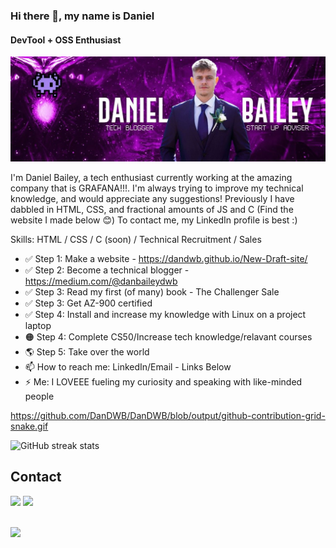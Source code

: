 ### Hi there 👋, my name is Daniel
#### DevTool + OSS Enthusiast
![DevTool Enthusiast](gitba.jpg)

I'm Daniel Bailey, a tech enthusiast currently working at the amazing company that is GRAFANA!!!. I'm always trying to improve my technical knowledge, and would appreciate any suggestions! Previously I have dabbled in HTML, CSS, and fractional amounts of JS and C (Find the website I made below 😊) To contact me, my LinkedIn profile is best :)

Skills: HTML / CSS / C (soon) / Technical Recruitment / Sales

- ✅ Step 1: Make a website - https://dandwb.github.io/New-Draft-site/ 
- ✅ Step 2: Become a technical blogger - https://medium.com/@danbaileydwb
- ✅ Step 3: Read my first (of many) book - The Challenger Sale
- ✅ Step 3: Get AZ-900 certified
- ✅ Step 4: Install and increase my knowledge with Linux on a project laptop
- 🟠 Step 4: Complete CS50/Increase tech knowledge/relavant courses
- 🌎 Step 5: Take over the world
- 📫 How to reach me: LinkedIn/Email - Links Below 
- ⚡ Me: I LOVEEE fueling my curiosity and speaking with like-minded people
 
https://github.com/DanDWB/DanDWB/blob/output/github-contribution-grid-snake.gif

![GitHub streak stats](https://github-readme-streak-stats.herokuapp.com/?user=DanDWB)



  

## Contact 
<div> 
  <a href="https://www.linkedin.com/in/dan-bailey-grafana?utm_source=share&utm_campaign=share_via&utm_content=profile&utm_medium=android_app" target="_blank"><img src="https://img.shields.io/badge/-LinkedIn-%230077B5?style=for-the-badge&logo=linkedin&logoColor=white" target="_blank"></a> 
  <a href = "mailto: Danbaileydwb@gmail.com"><img src="https://img.shields.io/badge/-Gmail-%23333?style=for-the-badge&logo=gmail&logoColor=white" target="_blank"></a>
 </br>
</br>
 
</div>

![](https://komarev.com/ghpvc/?username=DanDWB)


